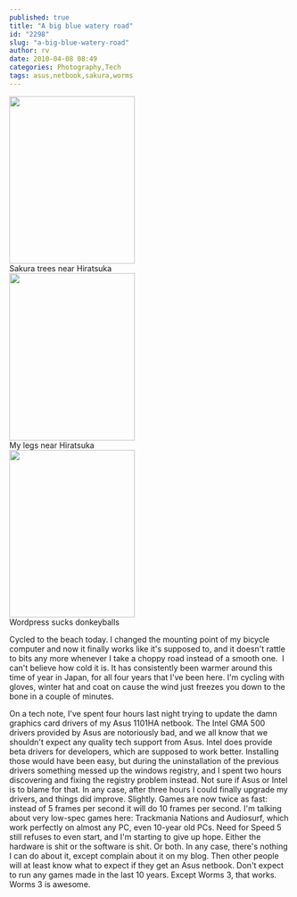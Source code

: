 ```yaml
---
published: true
title: "A big blue watery road"
id: "2298"
slug: "a-big-blue-watery-road"
author: rv
date: 2010-04-08 08:49
categories: Photography,Tech
tags: asus,netbook,sakura,worms
---
```

<div class="caption">
<a href="https://s3.amazonaws.com/cfwblog/uploads/2010/04/img_1443.jpg"><img class="size-medium wp-image-2299" title="IMG_1443" src="https://s3.amazonaws.com/cfwblog/uploads/2010/04/img_1443.jpg?w=225" alt="" width="225" height="300" /></a>
<div class="caption-text">Sakura trees near Hiratsuka</div>
</div>

<div class="caption">
<a href="https://s3.amazonaws.com/cfwblog/uploads/2010/04/img_1460.jpg"><img class="size-medium wp-image-2300" title="IMG_1460" src="https://s3.amazonaws.com/cfwblog/uploads/2010/04/img_1460.jpg?w=225" alt="" width="225" height="300" /></a>
<div class="caption-text">My legs near Hiratsuka</div>
</div>

<div class="caption">
<a href="https://s3.amazonaws.com/cfwblog/uploads/2010/04/img_14782.jpg"><img src="https://s3.amazonaws.com/cfwblog/uploads/2010/04/img_14782.jpg?w=225" alt="" title="IMG_14782" width="225" height="300" class="size-medium wp-image-2304" /></a>
<div class="caption-text">Wordpress sucks donkeyballs</div>
</div>

Cycled to the beach today. I changed the mounting point of my bicycle computer and now it finally works like it's supposed to, and it doesn't rattle to bits any more whenever I take a choppy road instead of a smooth one.  I can't believe how cold it is. It has consistently been warmer around this time of year in Japan, for all four years that I've been here. I'm cycling with gloves, winter hat and coat on cause the wind just freezes you down to the bone in a couple of minutes.

On a tech note, I've spent four hours last night trying to update the damn graphics card drivers of my Asus 1101HA netbook. The Intel GMA 500 drivers provided by Asus are notoriously bad, and we all know that we shouldn't expect any quality tech support from Asus. Intel does provide beta drivers for developers, which are supposed to work better. Installing those would have been easy, but during the uninstallation of the previous drivers something messed up the windows registry, and I spent two hours discovering and fixing the registry problem instead. Not sure if Asus or Intel is to blame for that. In any case, after three hours I could finally upgrade my drivers, and things did improve. Slightly. Games are now twice as fast: instead of 5 frames per second it will do 10 frames per second. I'm talking about very low-spec games here: Trackmania Nations and Audiosurf, which work perfectly on almost any PC, even 10-year old PCs. Need for Speed 5 still refuses to even start, and I'm starting to give up hope. Either the hardware is shit or the software is shit. Or both. In any case, there's nothing I can do about it, except complain about it on my blog. Then other people will at least know what to expect if they get an Asus netbook. Don't expect to run any games made in the last 10 years. Except Worms 3, that works. Worms 3 is awesome.